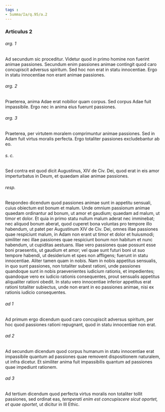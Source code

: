 ```yaml
---
tags : 
- Summa/Ia/q.95/a.2
---
```


### Articulus 2

###### arg. 1
Ad secundum sic proceditur. Videtur quod in primo homine non fuerint animae passiones. Secundum enim passiones animae contingit quod caro concupiscit adversus spiritum. Sed hoc non erat in statu innocentiae. Ergo in statu innocentiae non erant animae passiones.

###### arg. 2
Praeterea, anima Adae erat nobilior quam corpus. Sed corpus Adae fuit impassibile. Ergo nec in anima eius fuerunt passiones.

###### arg. 3
Praeterea, per virtutem moralem comprimuntur animae passiones. Sed in Adam fuit virtus moralis perfecta. Ergo totaliter passiones excludebantur ab eo.

###### s. c.
Sed contra est quod dicit Augustinus, XIV de Civ. Dei, quod erat in eis amor imperturbatus in Deum, et quaedam aliae animae passiones.

###### resp.
Respondeo dicendum quod passiones animae sunt in appetitu sensuali, cuius obiectum est bonum et malum. Unde omnium passionum animae quaedam ordinantur ad bonum, ut amor et gaudium; quaedam ad malum, ut timor et dolor. Et quia in primo statu nullum malum aderat nec imminebat; nec aliquod bonum aberat, quod cuperet bona voluntas pro tempore illo habendum, ut patet per Augustinum XIV de Civ. Dei, omnes illae passiones quae respiciunt malum, in Adam non erant ut timor et dolor et huiusmodi; similiter nec illae passiones quae respiciunt bonum non habitum et nunc habendum, ut cupiditas aestuans. Illae vero passiones quae possunt esse boni praesentis, ut gaudium et amor; vel quae sunt futuri boni ut suo tempore habendi, ut desiderium et spes non affligens; fuerunt in statu innocentiae. Aliter tamen quam in nobis. Nam in nobis appetitus sensualis, in quo sunt passiones, non totaliter subest rationi, unde passiones quandoque sunt in nobis praevenientes iudicium rationis, et impedientes; quandoque vero ex iudicio rationis consequentes, prout sensualis appetitus aliqualiter rationi obedit. In statu vero innocentiae inferior appetitus erat rationi totaliter subiectus, unde non erant in eo passiones animae, nisi ex rationis iudicio consequentes.

###### ad 1
Ad primum ergo dicendum quod caro concupiscit adversus spiritum, per hoc quod passiones rationi repugnant, quod in statu innocentiae non erat.

###### ad 2
Ad secundum dicendum quod corpus humanum in statu innocentiae erat impassibile quantum ad passiones quae removent dispositionem naturalem, ut infra dicetur. Et similiter anima fuit impassibilis quantum ad passiones quae impediunt rationem.

###### ad 3
Ad tertium dicendum quod perfecta virtus moralis non totaliter tollit passiones, sed ordinat eas, *temperati enim est concupiscere sicut oportet, et quae oportet*, ut dicitur in III Ethic.


